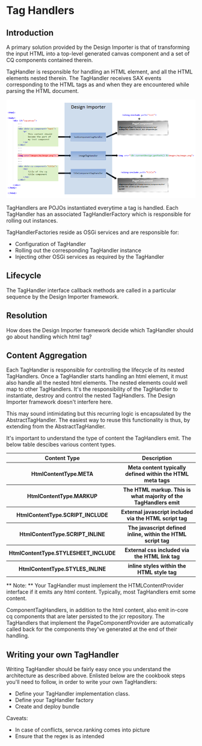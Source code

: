 # Tag Handlers

## Introduction

A primary solution provided by the Design Importer is that of transforming the input HTML into a top-level generated canvas component and a set of CQ components contained therein. 

TagHandler is responsible for handling an HTML element, and all the HTML elements nested therein. The TagHandler receives SAX events corresponding to the HTML tags as and when they are encountered while parsing the HTML document. 

![image](wiki/images/taghandlerintro.png)

TagHandlers are POJOs instantiated everytime a tag is handled. Each TagHandler has an associated TagHandlerFactory which is responsible for rolling out instances.

TagHandlerFactories reside as OSGi services and are responsible for:

- Configuration of TagHandler
- Rolling out the corresponding TagHandler instance
- Injecting other OSGi services as required by the TagHandler

## Lifecycle

The TagHandler interface callback methods are called in a particular sequence by the Design Importer framework.

## Resolution

How does the Design Importer framework decide which TagHandler should go about handling which html tag? 

## Content Aggregation

Each TagHandler is responsible for controlling the lifecycle of its nested TagHandlers. Once a TagHandler starts handling an html element, it must also handle all the nested html elements. The nested elements could well map to other TagHandlers. It's the responsibility of the TagHandler to instantiate, destroy and control the nested TagHandlers. The Design Importer framework doesn't interfere here.

This may sound intimidating but this recurring logic is encapsulated by the AbstractTagHandler. The easiest way to reuse this functionality is thus, by extending from the AbstractTagHandler.

It's important to understand the type of content the TagHandlers emit. The below table descibes various content types.
<table>

<tr>
<th>Content Type</th>
<th>Description</th>
</tr>

<tr>
<th>HtmlContentType.META</th>
<th>Meta content typically defined within the HTML meta tags</th>
</tr>

<tr>
<th>HtmlContentType.MARKUP</th>
<th>The HTML markup. This is what majority of the TagHandlers emit</th>
</tr>

<tr>
<th>HtmlContentType.SCRIPT_INCLUDE</th>
<th>External javascript included via the HTML script tag</th>
</tr>

<tr>
<th>HtmlContentType.SCRIPT_INLINE</th>
<th>The javascript defined inline, within the HTML script tag</th>
</tr>

<tr>
<th>HtmlContentType.STYLESHEET_INCLUDE</th>
<th>External css included via the HTML link tag</th>
</tr>

<tr>
<th>HtmlContentType.STYLES_INLINE</th>
<th>inline styles within the HTML style tag</th>
</tr>

</table>

** Note: ** Your TagHandler must implement the HTMLContentProvider interface if it emits any html content. Typically, most TagHandlers emit some content.

ComponentTagHandlers, in addition to the html content, also emit in-core cq components that are later persisted to the jcr repository. The TagHandlers that implement the PageComponentProvider are automatically called back for the components they've generated at the end of their handling.

## Writing your own TagHandler

Writing TagHandler should be fairly easy once you understand the architecture as described above. Enlisted below are the cookbook steps you'll need to follow, in order to write your own TagHandlers:

- Define your TagHandler implementation class.
- Define your TagHandler factory
- Create and deploy bundle

Caveats:
- In case of conflicts, servce.ranking comes into picture
- Ensure that the regex is as intended
